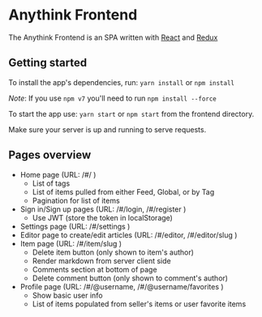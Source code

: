 # Anythink Frontend

The Anythink Frontend is an SPA written with [React](https://reactjs.org/) and [Redux](https://redux.js.org/)

## Getting started

To install the app's dependencies, run: `yarn install` or `npm install`

_Note_: If you use `npm v7` you'll need to run `npm install --force`

To start the app use: `yarn start` or `npm start` from the frontend directory.

Make sure your server is up and running to serve requests.

## Pages overview

- Home page (URL: /#/ )
  - List of tags
  - List of items pulled from either Feed, Global, or by Tag
  - Pagination for list of items
- Sign in/Sign up pages (URL: /#/login, /#/register )
  - Use JWT (store the token in localStorage)
- Settings page (URL: /#/settings )
- Editor page to create/edit articles (URL: /#/editor, /#/editor/slug )
- Item page (URL: /#/item/slug )
  - Delete item button (only shown to item's author)
  - Render markdown from server client side
  - Comments section at bottom of page
  - Delete comment button (only shown to comment's author)
- Profile page (URL: /#/@username, /#/@username/favorites )
  - Show basic user info
  - List of items populated from seller's items or user favorite items
